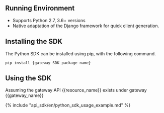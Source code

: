 ## Running Environment

- Supports Python 2.7, 3.6+ versions
- Native adaptation of the Django framework for quick client generation.

## Installing the SDK

The Python SDK can be installed using pip, with the following command.

```
pip install {gateway SDK package name}
```

## Using the SDK

Assuming the gateway API {{resource_name}} exists under gateway {{gateway_name}}


{% include "api_sdk/en/python_sdk_usage_example.md" %}
